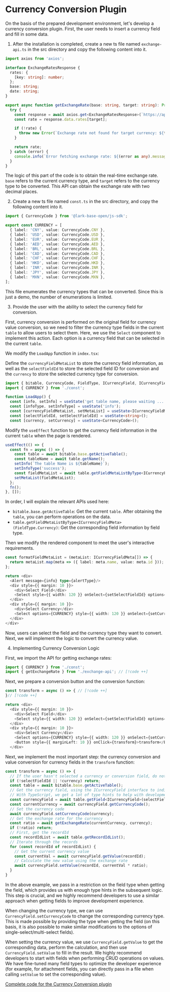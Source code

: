 # Currency Conversion Plugin

On the basis of the prepared development environment, let's develop a currency conversion plugin. First, the user needs to insert a currency field and fill in some data.

1. After the installation is completed, create a new ts file named `exchange-api.ts` in the src directory and copy the following content into it.
```typescript
import axios from 'axios';

interface ExchangeRatesResponse {
  rates: {
    [key: string]: number;
  };
  base: string;
  date: string;
}

export async function getExchangeRate(base: string, target: string): Promise<number | undefined> {
  try {
    const response = await axios.get<ExchangeRatesResponse>(`https://api.exchangerate-api.com/v4/latest/${base}`);
    const rate = response.data.rates[target];

    if (!rate) {
      throw new Error(`Exchange rate not found for target currency: ${target}`);
    }

    return rate;
  } catch (error) {
    console.info(`Error fetching exchange rate: ${(error as any).message}`);
  }
}
```
The logic of this part of the code is to obtain the real-time exchange rate. `base` refers to the current currency type, and `target` refers to the currency type to be converted. This API can obtain the exchange rate with two decimal places.

2. Create a new ts file named `const.ts` in the src directory, and copy the following content into it.
```typescript
import { CurrencyCode } from '@lark-base-open/js-sdk';

export const CURRENCY = [
  { label: 'CNY', value: CurrencyCode.CNY },
  { label: 'USD', value: CurrencyCode.USD },
  { label: 'EUR', value: CurrencyCode.EUR },
  { label: 'AED', value: CurrencyCode.AED },
  { label: 'BRL', value: CurrencyCode.BRL },
  { label: 'CAD', value: CurrencyCode.CAD },
  { label: 'CHF', value: CurrencyCode.CHF },
  { label: 'HKD', value: CurrencyCode.HKD },
  { label: 'INR', value: CurrencyCode.INR },
  { label: 'JPY', value: CurrencyCode.JPY },
  { label: 'MXN', value: CurrencyCode.MXN },
];
```
This file enumerates the currency types that can be converted. Since this is just a demo, the number of enumerations is limited.

3. Provide the user with the ability to select the currency field for conversion.

First, currency conversion is performed on the original field for currency value conversion, so we need to filter the currency type fields in the current `table` to allow users to select them. Here, we use the `Select` component to implement this action. Each option is a currency field that can be selected in the current `table`.

We modify the `LoadApp` function in `index.tsx`:

Define the `currencyFieldMetaList` to store the currency field information, as well as the `selectFieldId` to store the selected field ID for conversion and the `currency` to store the selected currency type for conversion.

```typescript
import { bitable, CurrencyCode, FieldType, ICurrencyField, ICurrencyFieldMeta } from '@lark-base-open/js-sdk';
import { CURRENCY } from './const';

function LoadApp() {
  const [info, setInfo] = useState('get table name, please waiting ....');
  const [infoType, setInfoType] = useState('info');
  const [currencyFieldMetaList, setMetaList] = useState<ICurrencyFieldMeta[]>([])
  const [selectFieldId, setSelectFieldId] = useState<string>();
  const [currency, setCurrency] = useState<CurrencyCode>();
```

Modify the `useEffect` function to get the currency field information in the current `table` when the page is rendered.

```typescript
useEffect(() => {
  const fn = async () => {
    const table = await bitable.base.getActiveTable();
    const tableName = await table.getName();
    setInfo(`The table Name is ${tableName}`);
    setInfoType('success');
    const fieldMetaList = await table.getFieldMetaListByType<ICurrencyFieldMeta>(FieldType.Currency);
    setMetaList(fieldMetaList);
  };
  fn();
}, []);
```

In order, I will explain the relevant APIs used here:
+ `bitable.base.getActiveTable`: Get the current `table`. After obtaining the `table`, you can perform operations on the data.
+ `table.getFieldMetaListByType<ICurrencyFieldMeta>(FieldType.Currency)`: Get the corresponding field information by field type.

Then we modify the rendered component to meet the user's interactive requirements.

```typescript
const formatFieldMetaList = (metaList: ICurrencyFieldMeta[]) => {
  return metaList.map(meta => ({ label: meta.name, value: meta.id }));
};

return <div>
  <Alert message={info} type={alertType}/>
  <div style={{ margin: 10 }}>
    <div>Select Field</div>
    <Select style={{ width: 120 }} onSelect={setSelectFieldId} options={formatFieldMetaList(currencyFieldMetaList)}/>
  </div>
  <div style={{ margin: 10 }}>
    <div>Select Currency</div>
    <Select options={CURRENCY} style={{ width: 120 }} onSelect={setCurrency}/>
  </div>
</div>
```

Now, users can select the field and the currency type they want to convert. Next, we will implement the logic to convert the currency value.

4. Implementing Currency Conversion Logic

First, we import the API for getting exchange rates:
```typescript
import { CURRENCY } from './const';
import { getExchangeRate } from './exchange-api'; // [!code ++]
```
Next, we prepare a conversion button and the conversion function:
```typescript
const transform = async () => { // [!code ++]
}// [!code ++]

return <div>
  <div style={{ margin: 10 }}>
    <div>Select Field</div>
    <Select style={{ width: 120 }} onSelect={setSelectFieldId} options={formatFieldMetaList(currencyFieldMetaList)}/>
  </div>
  <div style={{ margin: 10 }}>
    <div>Select Currency</div>
    <Select options={CURRENCY} style={{ width: 120 }} onSelect={setCurrency}/>
    <Button style={{ marginLeft: 10 }} onClick={transform}>transform</Button>// [!code ++]
  </div>
```
Next, we implement the most important step: the currency conversion and value conversion for currency fields in the `transform` function:
```typescript
const transform = async () => {
  // If the user hasn't selected a currency or conversion field, do nothing
  if (!selectFieldId || !currency) return;
  const table = await bitable.base.getActiveTable();
  // Get the currency field, using the ICurrencyField interface to indicate that we are getting a currency field
  // With TypeScript, we get a lot of type hints to help with development when we restrict the type of the field
  const currencyField = await table.getField<ICurrencyField>(selectFieldId);
  const currentCurrency = await currencyField.getCurrencyCode();
  // Set the currency code
  await currencyField.setCurrencyCode(currency);
  // Get the exchange rate for the currency
  const ratio = await getExchangeRate(currentCurrency, currency);
  if (!ratio) return;
  // First, get the recordId
  const recordIdList = await table.getRecordIdList();
  // Iterate through the records
  for (const recordId of recordIdList) {
    // Get the current currency value
    const currentVal = await currencyField.getValue(recordId);
    // Calculate the new value using the exchange rate
    await currencyField.setValue(recordId, currentVal * ratio);
  }
}
```
In the above example, we pass in a restriction on the field type when getting the field, which provides us with enough type hints in the subsequent logic. This step is crucial, and we highly recommend developers to use a similar approach when getting fields to improve development experience.

When changing the currency type, we can use `CurrencyField.setCurrencyCode` to change the corresponding currency type. This is made possible by providing the type when getting the field (on this basis, it is also possible to make similar modifications to the options of single-select/multi-select fields).

When setting the currency value, we use `CurrencyField.getValue` to get the corresponding data, perform the calculation, and then use `CurrencyField.setValue` to fill in the result. We highly recommend developers to start with fields when performing CRUD operations on values. We have fine-tuned many field types to optimize the developer experience (for example, for attachment fields, you can directly pass in a file when calling `setValue` to set the corresponding value).

[Complete code for the Currency Conversion plugin](https://github.com/Lark-Base-Team/js-sdk-learn-demo/tree/feat-currency-plugin)